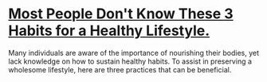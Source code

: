 
# [Most People Don't Know These 3 Habits for a Healthy Lifestyle.](https://www.mindhaste.com/t/habits/most-people-dont-know-these-3-habits-for-a-healthy-lifestyle-141)

Many individuals are aware of the importance of nourishing their bodies, yet lack knowledge on how to sustain healthy habits. To assist in preserving a wholesome lifestyle, here are three practices that can be beneficial.
    